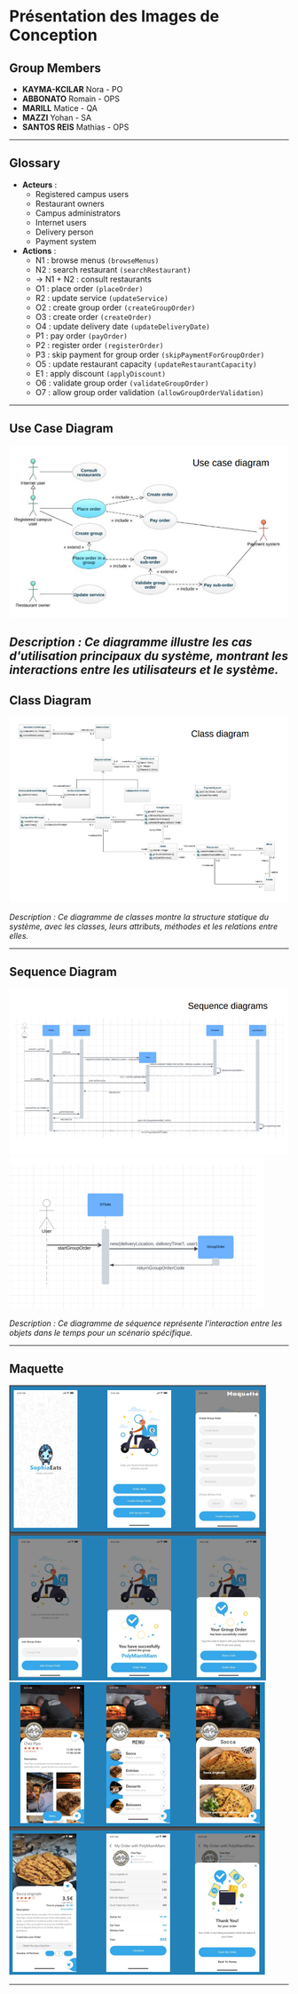 # Présentation des Images de Conception

## Group Members
- **KAYMA-KCILAR** Nora - PO
- **ABBONATO** Romain - OPS
- **MARILL** Matice - QA
- **MAZZI** Yohan - SA
- **SANTOS REIS** Mathias - OPS

---

## Glossary
- **Acteurs** :
    - Registered campus users
    - Restaurant owners
    - Campus administrators
    - Internet users
    - Delivery person
    - Payment system
- **Actions** :
    - N1 : browse menus ``(browseMenus)``
    - N2 : search restaurant ``(searchRestaurant)``
    - → N1 + N2 : consult restaurants
    - O1 : place order ``(placeOrder)``
    - R2 : update service ``(updateService)``
    - O2 : create group order ``(createGroupOrder)``
    - O3 : create order ``(createOrder)``
    - O4 : update delivery date ``(updateDeliveryDate)``
    - P1 : pay order ``(payOrder)``
    - P2 : register order ``(registerOrder)``
    - P3 : skip payment for group order ``(skipPaymentForGroupOrder)``
    - O5 : update restaurant capacity ``(updateRestaurantCapacity)``
    - E1 : apply discount ``(applyDiscount)``
    - O6 : validate group order ``(validateGroupOrder)``
    - O7 : allow group order validation ``(allowGroupOrderValidation)``


---

## Use Case Diagram
![img.png](assets/uc-diag.png)

*Description : Ce diagramme illustre les cas d'utilisation principaux du système, montrant les interactions entre les utilisateurs et le système.*
---

## Class Diagram
![Class Diagram](assets/class-diag.png)

*Description : Ce diagramme de classes montre la structure statique du système, avec les classes, leurs attributs, méthodes et les relations entre elles.*

---

## Sequence Diagram
![Sequence Diagram](assets/seq-diag.png)
![Sequence Diagram 2](assets/seq-diag-2.png)

*Description : Ce diagramme de séquence représente l'interaction entre les objets dans le temps pour un scénario spécifique.*

---

## Maquette
![Maquette](assets/maquette-1.png)
![Maquette](assets/maquette-2.png)

---
